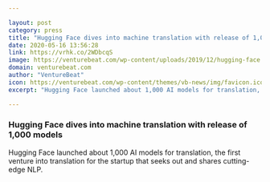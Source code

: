 ```yaml
---

layout: post
category: press
title: "Hugging Face dives into machine translation with release of 1,000 models"
date: 2020-05-16 13:56:28
link: https://vrhk.co/2WDbcqS
image: https://venturebeat.com/wp-content/uploads/2019/12/hugging-face.png?w=1200&strip=all
domain: venturebeat.com
author: "VentureBeat"
icon: https://venturebeat.com/wp-content/themes/vb-news/img/favicon.ico
excerpt: "Hugging Face launched about 1,000 AI models for translation, the first venture into translation for the startup that seeks out and shares cutting-edge NLP."

---
```


### Hugging Face dives into machine translation with release of 1,000 models

Hugging Face launched about 1,000 AI models for translation, the first venture into translation for the startup that seeks out and shares cutting-edge NLP.